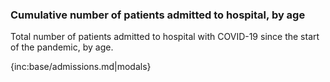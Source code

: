 ### Cumulative number of patients admitted to hospital, by age

 Total number of patients admitted to hospital with COVID-19 since the start of the pandemic, by age.

{inc:base/admissions.md|modals}